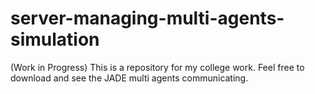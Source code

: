 # server-managing-multi-agents-simulation
(Work in Progress) This is a repository for my college work. Feel free to download and see the JADE multi agents communicating.
